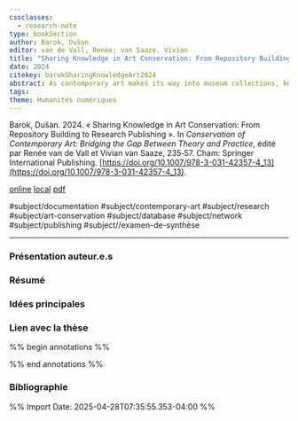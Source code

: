 ```yaml
---
cssclasses:
  - research-note
type: bookSection
author: Barok, Dušan
editor: van de Vall, Renée; van Saaze, Vivian
title: "Sharing Knowledge in Art Conservation: From Repository Building to Research Publishing"
date: 2024
citekey: barokSharingKnowledgeArt2024
abstract: As contemporary art makes its way into museum collections, knowledge sharing between organisations is important for developing a common frame of reference and identifying best practices in an evolving field, but is hampered by ethical, legal and technical complexities. In this article, I ask how constraints to knowledge and documentation sharing between institutions can be overcome. Over the past decades, there have been a number of initiatives for the inter-institutional exchange of documentation and research materials on the conservation of contemporary art. I focus on an online database project created by the International Network for the Conservation of Contemporary Art (INCCA) to share conservation documentation among practitioners in a semi-public setting. The main success of the INCCA database appears to have been to provide access to templates of forms and reports used in emerging practice, and to enable networking and increased exchange between members. I further identify the network as a research-based initiative and recognise its role in consolidating the conservation of contemporary art as a discipline. I conclude that this shift has precipitated the movement of knowledge exchange away from the circulation of data in the network to publicly oriented knowledge production.
tags: 
theme: Humanités numériques
---
```

Barok, Dušan. 2024. « Sharing Knowledge in Art Conservation: From Repository Building to Research Publishing ». In _Conservation of Contemporary Art: Bridging the Gap Between Theory and Practice_, édité par Renée van de Vall et Vivian van Saaze, 235‑57. Cham: Springer International Publishing. [https://doi.org/10.1007/978-3-031-42357-4_13](https://doi.org/10.1007/978-3-031-42357-4_13).

[online](http://zotero.org/groups/5157753/items/ZYXY9LXH) [local](zotero://select/groups/5157753/items/ZYXY9LXH)
[pdf](file:///home/lenamk/Zotero/storage/GQYPF2E7/Barok%20et%20al.%20-%202024%20-%20Sharing%20Knowledge%20in%20Art%20Conservation%20From%20Repository%20Building%20to%20Research%20Publishing.pdf)


#subject/documentation
#subject/contemporary-art
#subject/research
#subject/art-conservation
#subject/database
#subject/network
#subject/publishing
#subject//examen-de-synthèse



---
### Présentation auteur.e.s

### Résumé

### Idées principales
### Lien avec la thèse

%% begin annotations %%

%% end annotations %%

### Bibliographie

%% Import Date: 2025-04-28T07:35:55.353-04:00 %%
